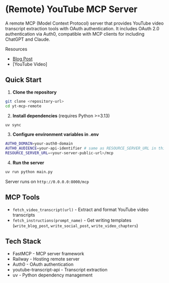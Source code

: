 # (Remote) YouTube MCP Server

A remote MCP (Model Context Protocol) server that provides YouTube video transcript extraction tools with OAuth authentication. It includes OAuth 2.0 authentication via Auth0, compatible with MCP clients for including ChatGPT and Claude.

Resources
- [Blog Post](https://shawhin.medium.com/how-to-build-custom-mcp-servers-for-chatgpt-1f1823f3b7b8)
- [YouTube Video]

## Quick Start

1. **Clone the repository**
```bash
git clone <repository-url>
cd yt-mcp-remote
```

2. **Install dependencies** (requires Python >=3.13)
```bash
uv sync
```

3. **Configure environment variables in .env**
```bash
AUTH0_DOMAIN=your-auth0-domain
AUTH0_AUDIENCE=your-api-identifier # same as RESOURCE_SERVER_URL in this example
RESOURCE_SERVER_URL=<your-server-public-url>/mcp
```

4. **Run the server**
```bash
uv run python main.py
```

Server runs on `http://0.0.0.0:8000/mcp`

## MCP Tools

- `fetch_video_transcript(url)` - Extract and format YouTube video transcripts
- `fetch_instructions(prompt_name)` - Get writing templates (`write_blog_post`, `write_social_post`, `write_video_chapters`)

## Tech Stack

- FastMCP - MCP server framework
- Railway - Hosting remote server
- Auth0 - OAuth authentication
- youtube-transcript-api - Transcript extraction
- uv - Python dependency management
